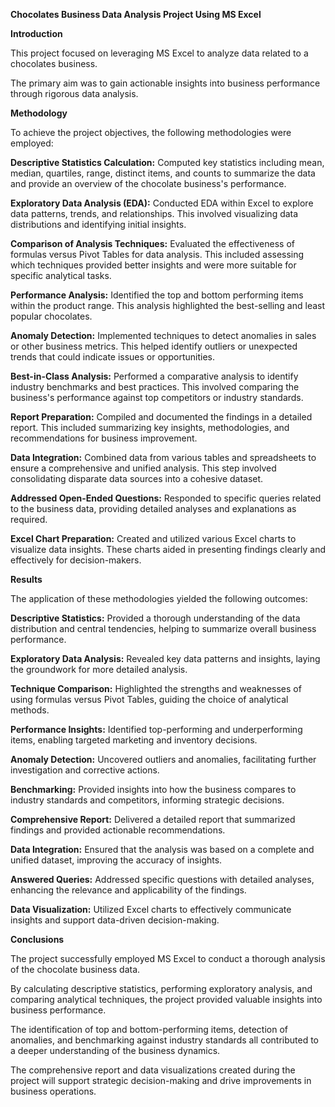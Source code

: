 **Chocolates Business Data Analysis Project Using MS Excel**

**Introduction**

This project focused on leveraging MS Excel to analyze data related to a chocolates business. 

The primary aim was to gain actionable insights into business performance through rigorous data analysis. 


**Methodology**

To achieve the project objectives, the following methodologies were employed:

**Descriptive Statistics Calculation:** Computed key statistics including mean, median, quartiles, range, distinct items, and counts to summarize the data and provide an overview of the chocolate business's performance.

**Exploratory Data Analysis (EDA):** Conducted EDA within Excel to explore data patterns, trends, and relationships. This involved visualizing data distributions and identifying initial insights.

**Comparison of Analysis Techniques:** Evaluated the effectiveness of formulas versus Pivot Tables for data analysis. This included assessing which techniques provided better insights and were more suitable for specific analytical tasks.

**Performance Analysis:** Identified the top and bottom performing items within the product range. This analysis highlighted the best-selling and least popular chocolates.

**Anomaly Detection:** Implemented techniques to detect anomalies in sales or other business metrics. This helped identify outliers or unexpected trends that could indicate issues or opportunities.

**Best-in-Class Analysis:** Performed a comparative analysis to identify industry benchmarks and best practices. This involved comparing the business's performance against top competitors or industry standards.

**Report Preparation:** Compiled and documented the findings in a detailed report. This included summarizing key insights, methodologies, and recommendations for business improvement.

**Data Integration:** Combined data from various tables and spreadsheets to ensure a comprehensive and unified analysis. This step involved consolidating disparate data sources into a cohesive dataset.

**Addressed Open-Ended Questions:** Responded to specific queries related to the business data, providing detailed analyses and explanations as required.

**Excel Chart Preparation:** Created and utilized various Excel charts to visualize data insights. These charts aided in presenting findings clearly and effectively for decision-makers.

**Results**

The application of these methodologies yielded the following outcomes:

**Descriptive Statistics:** Provided a thorough understanding of the data distribution and central tendencies, helping to summarize overall business performance.

**Exploratory Data Analysis:** Revealed key data patterns and insights, laying the groundwork for more detailed analysis.

**Technique Comparison:** Highlighted the strengths and weaknesses of using formulas versus Pivot Tables, guiding the choice of analytical methods.

**Performance Insights:** Identified top-performing and underperforming items, enabling targeted marketing and inventory decisions.

**Anomaly Detection:** Uncovered outliers and anomalies, facilitating further investigation and corrective actions.

**Benchmarking:** Provided insights into how the business compares to industry standards and competitors, informing strategic decisions.

**Comprehensive Report:** Delivered a detailed report that summarized findings and provided actionable recommendations.

**Data Integration:** Ensured that the analysis was based on a complete and unified dataset, improving the accuracy of insights.

**Answered Queries:** Addressed specific questions with detailed analyses, enhancing the relevance and applicability of the findings.

**Data Visualization:** Utilized Excel charts to effectively communicate insights and support data-driven decision-making.

**Conclusions**

The project successfully employed MS Excel to conduct a thorough analysis of the chocolate business data. 

By calculating descriptive statistics, performing exploratory analysis, and comparing analytical techniques, the project provided valuable insights into business performance. 

The identification of top and bottom-performing items, detection of anomalies, and benchmarking against industry standards all contributed to a deeper understanding of the business dynamics. 

The comprehensive report and data visualizations created during the project will support strategic decision-making and drive improvements in business operations.




